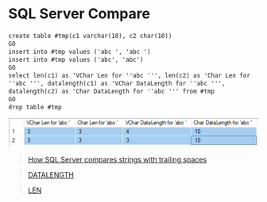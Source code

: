 # SQL Server Compare

    create table #tmp(c1 varchar(10), c2 char(10))
    GO
    insert into #tmp values ('abc ', 'abc ')
    insert into #tmp values ('abc', 'abc')
    GO
    select len(c1) as 'VChar Len for ''abc ''', len(c2) as 'Char Len for ''abc ''', datalength(c1) as 'VChar DataLength for ''abc ''', datalength(c2) as 'Char DataLength for ''abc ''' from #tmp
    GO
    drop table #tmp

<img src="len.PNG">    

> [How SQL Server compares strings with trailing spaces](https://support.microsoft.com/en-us/help/316626/inf-how-sql-server-compares-strings-with-trailing-spaces)

> [DATALENGTH](https://docs.microsoft.com/en-us/sql/t-sql/functions/datalength-transact-sql)

> [LEN](https://docs.microsoft.com/en-us/sql/t-sql/functions/len-transact-sql)

